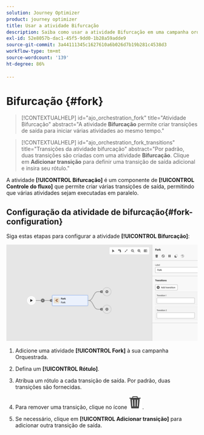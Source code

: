 ```yaml
---
solution: Journey Optimizer
product: journey optimizer
title: Usar a atividade Bifurcação
description: Saiba como usar a atividade Bifurcação em uma campanha orquestrada
exl-id: 52e8057b-dac1-45f5-9dd0-1b28a59adde9
source-git-commit: 3a44111345c1627610a6b026d7b19b281c4538d3
workflow-type: tm+mt
source-wordcount: '139'
ht-degree: 86%

---
```



# Bifurcação {#fork}

>[!CONTEXTUALHELP]
>id="ajo_orchestration_fork"
>title="Atividade Bifurcação"
>abstract="A atividade **Bifurcação** permite criar transições de saída para iniciar várias atividades ao mesmo tempo."

>[!CONTEXTUALHELP]
>id="ajo_orchestration_fork_transitions"
>title="Transições da atividade bifurcação"
>abstract="Por padrão, duas transições são criadas com uma atividade **Bifurcação**. Clique em **Adicionar transição** para definir uma transição de saída adicional e insira seu rótulo."

A atividade **[!UICONTROL Bifurcação]** é um componente de **[!UICONTROL Controle do fluxo]** que permite criar várias transições de saída, permitindo que várias atividades sejam executadas em paralelo.

## Configuração da atividade de bifurcação{#fork-configuration}

Siga estas etapas para configurar a atividade **[!UICONTROL Bifurcação]**:

![](../assets/workflow-fork.png)

1. Adicione uma atividade **[!UICONTROL Fork]** à sua campanha Orquestrada.

1. Defina um **[!UICONTROL Rótulo]**.

1. Atribua um rótulo a cada transição de saída. Por padrão, duas transições são fornecidas.

1. Para remover uma transição, clique no ícone ![](../assets/do-not-localize/Smock_Delete_18_N.svg).

1. Se necessário, clique em **[!UICONTROL Adicionar transição]** para adicionar outra transição de saída.
